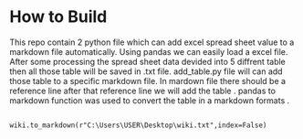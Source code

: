 
# How to Build

This repo contain 2 python file which can add excel spread sheet value to a markdown file automatically.
Using pandas we can easily load a excel file. After some processing the spread sheet data devided into 5 diffrent table then all those table will be saved in .txt file.
add_table.py file will can add those table to a specific markdown file. In mardown file there should be a reference line after that reference line we will add the table .
pandas to markdown function was used to convert the table in a markdown formats .




```

wiki.to_markdown(r"C:\Users\USER\Desktop\wiki.txt",index=False)



```
